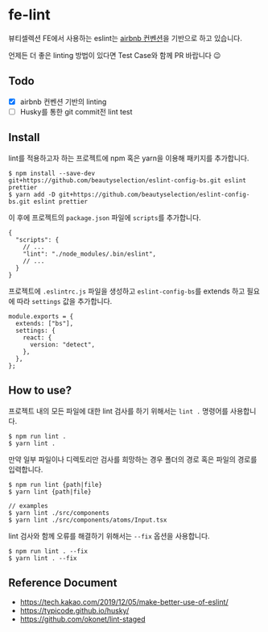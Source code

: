 # fe-lint

뷰티셀렉션 FE에서 사용하는 eslint는 [airbnb 컨벤션](https://github.com/airbnb/javascript)을 기반으로 하고 있습니다.

언제든 더 좋은 linting 방법이 있다면 Test Case와 함께 PR 바랍니다 😉

## Todo

- [x] airbnb 컨벤션 기반의 linting
- [ ] Husky를 통한 git commit전 lint test 

## Install

lint를 적용하고자 하는 프로젝트에 npm 혹은 yarn을 이용해 패키지를 추가합니다.

```
$ npm install --save-dev git+https://github.com/beautyselection/eslint-config-bs.git eslint prettier
$ yarn add -D git+https://github.com/beautyselection/eslint-config-bs.git eslint prettier
```

이 후에 프로젝트의 `package.json` 파일에 `scripts`를 추가합니다.

```
{
  "scripts": {
    // ...
    "lint": "./node_modules/.bin/eslint",
    // ...
  }
}
```

프로젝트에 `.eslintrc.js` 파일을 생성하고 `eslint-config-bs`를 extends 하고 필요에 따라 `settings` 값을 추가합니다.

```
module.exports = {
  extends: ["bs"],
  settings: {
    react: {
      version: "detect",
    },
  },
};
```

## How to use?

프로젝트 내의 모든 파일에 대한 lint 검사를 하기 위해서는 `lint .` 명령어를 사용합니다.

```
$ npm run lint .
$ yarn lint .
```

만약 일부 파일이나 디렉토리만 검사를 희망하는 경우 폴더의 경로 혹은 파일의 경로를 입력합니다.

```
$ npm run lint {path|file}
$ yarn lint {path|file}

// examples
$ yarn lint ./src/components
$ yarn lint ./src/components/atoms/Input.tsx
```

lint 검사와 함께 오류를 해결하기 위해서는 `--fix` 옵션을 사용합니다.

```
$ npm run lint . --fix
$ yarn lint . --fix
```

## Reference Document
* https://tech.kakao.com/2019/12/05/make-better-use-of-eslint/
* https://typicode.github.io/husky/
* https://github.com/okonet/lint-staged
